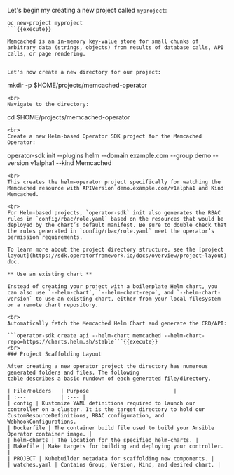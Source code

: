 Let's begin my creating a new project called `myproject`:

```
oc new-project myproject
```{{execute}}

Memcached is an in-memory key-value store for small chunks of arbitrary data (strings, objects) from results of database calls, API calls, or page rendering.


Let's now create a new directory for our project:

```
mkdir -p $HOME/projects/memcached-operator
```{{execute}}
<br>
Navigate to the directory:

```
cd $HOME/projects/memcached-operator
```{{execute}}
<br>
Create a new Helm-based Operator SDK project for the Memcached Operator:

```
operator-sdk init --plugins helm --domain example.com --group demo --version v1alpha1 --kind Memcached
```{{execute}}
<br>
This creates the helm-operator project specifically for watching the Memcached resource with APIVersion demo.example.com/v1alpha1 and Kind Memcached.

<br>
For Helm-based projects, `operator-sdk` init also generates the RBAC rules in `config/rbac/role.yaml` based on the resources that would be deployed by the chart’s default manifest. Be sure to double check that the rules generated in `config/rbac/role.yaml` meet the operator’s permission requirements.

To learn more about the project directory structure, see the [project layout](https://sdk.operatorframework.io/docs/overview/project-layout) doc.

** Use an existing chart **

Instead of creating your project with a boilerplate Helm chart, you can also use `--helm-chart`, `--helm-chart-repo`, and `--helm-chart-version` to use an existing chart, either from your local filesystem or a remote chart repository.

<br>
Automatically fetch the Memcached Helm Chart and generate the CRD/API:

```operator-sdk create api --helm-chart memcached --helm-chart-repo=https://charts.helm.sh/stable```{{execute}}
<br>
### Project Scaffolding Layout

After creating a new operator project the directory has numerous generated folders and files. The following
table describes a basic rundown of each generated file/directory.

| File/Folders   | Purpose                           |
| :---           | :--- |
| config | Kustomize YAML definitions required to launch our controller on a cluster. It is the target directory to hold our CustomResourceDefinitions, RBAC configuration, and WebhookConfigurations.
| Dockerfile | The container build file used to build your Ansible Operator container image. |
| helm-charts | The location for the specified helm-charts. |
| Makefile | Make targets for building and deploying your controller. |
| PROJECT | Kubebuilder metadata for scaffolding new components. |
| watches.yaml | Contains Group, Version, Kind, and desired chart. |
